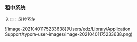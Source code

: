 

### 租中系统

入口：风控系统



![image-20210401175233638](/Users/edz/Library/Application Support/typora-user-images/image-20210401175233638.png)

